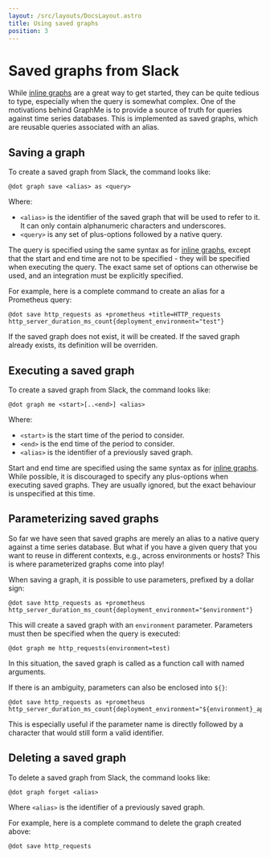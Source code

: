 ```yaml
---
layout: /src/layouts/DocsLayout.astro
title: Using saved graphs
position: 3
---
```


# Saved graphs from Slack

While [inline graphs](inline-graphs) are a great way to get started, they can be quite tedious to type, especially when the query is somewhat complex.
One of the motivations behind GraphMe is to provide a source of truth for queries against time series databases.
This is implemented as saved graphs, which are reusable queries associated with an alias.

## Saving a graph

To create a saved graph from Slack, the command looks like:

```
@dot graph save <alias> as <query>
```

Where:

* `<alias>` is the identifier of the saved graph that will be used to refer to it.
It can only contain alphanumeric characters and underscores.
* `<query>` is any set of plus-options followed by a native query.

The query is specified using the same syntax as for [inline graphs](inline-graphs), except that the start and end time are not to be specified - they will be specified when executing the query.
The exact same set of options can otherwise be used, and an integration must be explicitly specified.

For example, here is a complete command to create an alias for a Prometheus query:

```
@dot save http_requests as +prometheus +title=HTTP_requests
http_server_duration_ms_count{deployment_environment="test"}
```

If the saved graph does not exist, it will be created.
If the saved graph already exists, its definition will be overriden.

## Executing a saved graph

To create a saved graph from Slack, the command looks like:

```
@dot graph me <start>[..<end>] <alias>
```

Where:

* `<start>` is the start time of the period to consider.
* `<end>` is the end time of the period to consider.
* `<alias>` is the identifier of a previously saved graph.

Start and end time are specified using the same syntax as for [inline graphs](inline-graphs).
While possible, it is discouraged to specify any plus-options when executing saved graphs.
They are usually ignored, but the exact behaviour is unspecified at this time.

## Parameterizing saved graphs

So far we have seen that saved graphs are merely an alias to a native query against a time series database.
But what if you have a given query that you want to reuse in different contexts, e.g., across environments or hosts?
This is where parameterized graphs come into play!

When saving a graph, it is possible to use parameters, prefixed by a dollar sign:

```
@dot save http_requests as +prometheus
http_server_duration_ms_count{deployment_environment="$environment"}
```

This will create a saved graph with an `environment` parameter.
Parameters must then be specified when the query is executed:

```
@dot graph me http_requests(environment=test)
```

In this situation, the saved graph is called as a function call with named arguments.

If there is an ambiguity, parameters can also be enclosed into `${}`:

```
@dot save http_requests as +prometheus
http_server_duration_ms_count{deployment_environment="${environment}_app"}
```

This is especially useful if the parameter name is directly followed by a character that would still form a valid identifier.

## Deleting a saved graph

To delete a saved graph from Slack, the command looks like:

```
@dot graph forget <alias>
```

Where `<alias>` is the identifier of a previously saved graph.

For example, here is a complete command to delete the graph created above:

```
@dot save http_requests
```